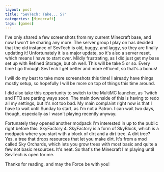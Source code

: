 ```yaml
---
layout: post
title: "SevTech: Take... 5?"
categories: [Minecraft]
tags: [games] 
---
```


I've only shared a few screenshots from my current Minecraft base, and now I
won't be sharing any more. The server group I play on has decided that the old
instance of SevTech is old, buggy, and laggy, so they are finally updating it!
Unfortunately it is a major update, so it's also a server reset, which means I
have to start over. Mildly frustrating, as I did just get my base set up with
Refined Storage, but oh well. This will be take 5 or so. Every time I go through
SevTech I get better and more efficent, so that's a bonus!

I will do my best to take more screenshots this time! I already have things
mostly setup, so hopefully I will be more on top of things this time around.

I did also take this opportunity to switch to the MultiMC launcher, as Twitch
and FTB are parting ways soon. The main downside of this is having to redo all
my settings, but it's not too bad. My main complaint right now is that I have to
wait until Sunday to start, as I'm not a Patron. I can wait two days, though,
especially as I wasn't playing recently anyway.

Fortunately they opened another modpack I'm interested in up to the public right
before this: SkyFactory 4. SkyFactory is a form of SkyBlock, which is a modpack
where you start with a block of dirt and a dirt tree. A dirt tree? Yes, a tree
that drops resources that let you make dirt. It's from a mod called Sky
Orchards, which lets you grow trees with most basic and quite a few not basic
resources. It's neat. So that's the Minecraft I'm playing until SevTech is open
for me.

Thanks for reading, and may the Force be with you!
